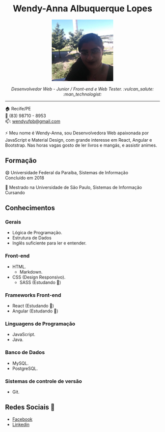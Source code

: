 <p align="center">	
	<h1 align="center">Wendy-Anna Albuquerque Lopes</h1>
</p>
<p align="center">
	<img src="Profile.jpg" width="200">
</p>
<p>
    <p align="center"><em>Desenvolvedor Web - Junior / Front-end e Web Tester. :vulcan_salute: :man_technologist:</em></p>
</p>

<hr>

:house:    Recife/PE <br>
:iphone:   (83) 98710 - 8953 <br>
📫:  wendyufpb@gmail.com

⚡ Meu nome é Wendy-Anna, sou Desenvolvedora Web apaixonada por JavaScript e Material Design, com grande interesse em React, Angular e Bootstrap. Nas horas vagas gosto de ler livros e mangás, e assistir animes.

## Formação
😄 Universidade Federal da Paraíba, Sistemas de Informação <br>
Concluído em 2018

🌱 Mestrado na Universidade de São Paulo, Sistemas de Informação <br>
Cursando

## Conhecimentos

### Gerais
* Lógica de Programação.
* Estrutura de Dados
* Inglês suficiente para ler e entender.

### Front-end
* HTML.
  * Markdown.
* CSS (Design Responsivo).
  * SASS (Estudando 🌱)
  
### Frameworks Front-end
* React (Estudando 🌱)
* Angular (Estudando 🌱)

### Linguagens de Programação
* JavaScript.
* Java.

### Banco de Dados
* MySQL.
* PostgreSQL.

### Sistemas de controle de versão
* Git.

## Redes Sociais 💬
*  [Facebook](https://www.facebook.com/wendyanna.lopes/)
*  [Linkedin](https://www.linkedin.com/in/wendy-anna-albuquerque-lopes-48849341/)



<!--
**Wendy-Anna/Wendy-Anna** is a ✨ _special_ ✨ repository because its `README.md` (this file) appears on your GitHub profile.

Here are some ideas to get you started:

- 🔭 I’m currently working on ...
- 🌱 I’m currently learning ...
- 👯 I’m looking to collaborate on ...
- 🤔 I’m looking for help with ...
- 💬 Ask me about ...
- 📫 How to reach me: ...
- 😄 Pronouns: ...
- ⚡ Fun fact: ...
-->
